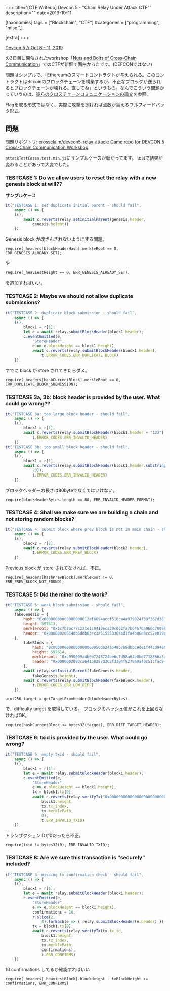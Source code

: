 +++
title='[CTF Writeup] Devcon 5 - "Chain Relay Under Attack CTF"'
description=""
date=2019-10-11

[taxonomies]
tags = ["Blockchain", "CTF"]
#categories = ["programming", "misc.",]

[extra]
+++

<!-- ---
title: 
date: 2019-10-11T13:55:33+09:00
draft: false
bigimg: [{src: "/img/relay-attack.png"}]
tags: ["Blockchain", "CTF"]
--- -->

[Devcon 5 // Oct 8 - 11, 2019](https://devcon.org/)

の3日目に開催されたworkshop「[Nuts and Bolts of Cross-Chain Communication](https://devcon.org/agenda?talk=recmTw2dH0oMt9Dzb)」でのCTFが新鮮で面白かったです。(DEFCONではない)

問題はシンプルで、「Ethereumのスマートコントラクトが与えられる。このコントラクトはBitcoinのブロックチェーンを構築するが、不正なブロックが送られるとブロックチェーンが壊れる。直してね」というもの。なんでこういう問題かっていうのは、[彼らのクロスチェーンコミュニケーションの論文](https://eprint.iacr.org/2019/1128.pdf)を参照。

Flagを取る形式ではなく、実際に攻撃を捌ければ点数が貰えるフルフィードバック形式。

## 問題

問題リポジトリ: [crossclaim/devcon5-relay-attack: Game repo for DEVCON 5 Cross-Chain Communication Workshop](https://github.com/crossclaim/devcon5-relay-attack)

`attackTestCases.test.min.js`にサンプルケースが転がってます。
testで結果が変わることがあって大変でした。

### TESTCASE 1: Do we allow users to reset the relay with a new genesis block at will??

**サンプルケース**
```js
it("TESTCASE 1: set duplicate initial parent - should fail",
    async () => {
    l(),
        await c.reverts(relay.setInitialParent(genesis.header,
            genesis.height))
    }),
```

Genesis block が改ざんされないようにする問題。
```
require(_headers[blockHeaderHash].merkleRoot == 0, ERR_GENESIS_ALREADY_SET);
```
や
```
require(_heaviestHeight == 0, ERR_GENESIS_ALREADY_SET);
```
を追加すればいい。


### TESTCASE 2: Maybe we should not allow duplicate submissions?

```js
it("TESTCASE 2: duplicate block submission - should fail",
    async () => {
    l(),
        block1 = r[1];
        let e = await relay.submitBlockHeader(block1.header);
        c.eventEmitted(e,
            "StoreHeader",
            e => e.blockHeight == block1.height),
            await c.reverts(relay.submitBlockHeader(block1.header),
                t.ERROR_CODES.ERR_DUPLICATE_BLOCK)
    }),
```

すでに block が store されてきたらダメ。
```
require(_headers[hashCurrentBlock].merkleRoot == 0, ERR_DUPLICATE_BLOCK_SUBMISSION);
```

### TESTCASE 3a, 3b: block header is provided by the user. What could go wrong??

```js
it("TESTCASE 3a: too large block header - should fail",
    async () => {
    l(),
        block1 = r[1],
        await c.reverts(relay.submitBlockHeader(block1.header + "123"),
            t.ERROR_CODES.ERR_INVALID_HEADER)
    }),
it("TESTCASE 3b: too small block header - should fail",
    async () => {
    l(),
        block1 = r[1],
        await c.reverts(relay.submitBlockHeader(block1.header.substring(0,
            28)),
            t.ERROR_CODES.ERR_INVALID_HEADER)
    }),
```

ブロックヘッダーの長さは80byteでなくてはいけない。
```
require(blockHeaderBytes.length == 80, ERR_INVALID_HEADER_FORMAT);
```

### TESTCASE 4: Shall we make sure we are building a chain and not storing random blocks?

```js
it("TESTCASE 4: submit block where prev block is not in main chain - should fail",
    async () => {
    l(),
        block2 = r[2],
        await c.reverts(relay.submitBlockHeader(block2.header),
            t.ERROR_CODES.ERR_PREV_BLOCK)
    }),
```

Previous block が store されてなければ、不正。
```
require(_headers[hashPrevBlock].merkleRoot != 0, ERR_PREV_BLOCK_NOT_FOUND);
```

### TESTCASE 5: Did the miner do the work?

```js
it("TESTCASE 5: weak block submission - should fail",
    async () => {
    fakeGenesis = {
        hash: "0x00000000000000000012af6694accf510ca4a979824f30f362d387821564ca93",
        height: 597613,
        merkleroot: "0x1c7b7ac77c221e1c0410eca20c002fa7b6467ba966d700868928dae4693b3b78",
        header: "0x00000020614db6ddb63ec3a51555336aed1fa4b86e8cc52e01900e000000000000000000783b3b69e4da28898600d766a97b46b6a72f000ca2ec10041c1e227cc77a7b1c6a43955d240f1617cb069aed"
    },
        fakeBlock = {
            hash: "0x000000000000000000050db24a549b7b9dbbc9de1f44cd94e82cc6863b4f4fc0",
            height: 597614,
            merkleroot: "0xc090099a4b0b7245724be6c7d58a64e0bd7718866a5afa81aa3e63ffa8acd69d",
            header: "0x0000002093ca64158287d362f3304f8279a9a40c51cfac9466af120000000000000000009dd6aca8ff633eaa81fa5a6a861877bde0648ad5c7e64b7245720b4b9a0990c07745955d240f16171c168c88"
        },
        await relay.setInitialParent(fakeGenesis.header,
            fakeGenesis.height),
        await c.reverts(relay.submitBlockHeader(fakeBlock.header),
            t.ERROR_CODES.ERR_LOW_DIFF)
    }),
```

```
uint256 target = getTargetFromHeader(blockHeaderBytes)
```

で、difficulty target を取得している。
ブロックのハッシュ値がこれを上回らなければOK。

```
require(hashCurrentBlock <= bytes32(target), ERR_DIFF_TARGET_HEADER);
```



### TESTCASE 6: txid is provided by the user. What could go wrong?

```js
it("TESTCASE 6: empty txid - should fail",
    async () => {
    l(),
        block1 = r[1];
        let e = await relay.submitBlockHeader(block1.header);
        c.eventEmitted(e,
            "StoreHeader",
            e => e.blockHeight == block1.height),
            tx = block1.tx[0],
            await c.reverts(relay.verifyTx("0x0000000000000000000000000000000000000000000000000000000000000000",
                block1.height,
                tx.tx_index,
                tx.merklePath,
                0),
                t.ERR_INVALID_TXID)
    }),
```

トランザクションIDが0だったら不正。

```
require(txid != bytes32(0), ERR_INVALID_TXID);
```

### TESTCASE 8: Are we sure this transaction is "securely" included?

```js
it("TESTCASE 8: missing tx confirmation check - should fail",
    async () => {
    l(),
        block1 = r[1];
        let e = await relay.submitBlockHeader(block1.header);
        c.eventEmitted(e,
            "StoreHeader",
            e => e.blockHeight == block1.height),
            confirmations = 10,
            r.slice(2,
                4).forEach(e => { relay.submitBlockHeader(e.header) }),
            tx = block1.tx[0],
            await c.reverts(relay.verifyTx(tx.tx_id,
                block1.height,
                tx.tx_index,
                tx.merklePath,
                confirmations),
                t.ERR_CONFIRMS)
    })
```

10 confirmations してるか確認すればいい

```
require(_headers[_heaviestBlock].blockHeight - txBlockHeight >= confirmations, ERR_CONFIRMS)
```
